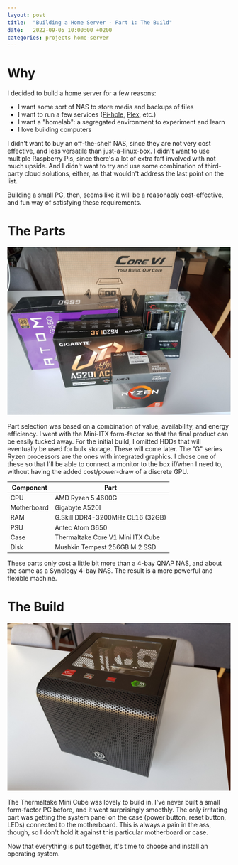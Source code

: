 ```yaml
---
layout: post
title:  "Building a Home Server - Part 1: The Build"
date:   2022-09-05 10:00:00 +0200
categories: projects home-server
---
```


# Why

I decided to build a home server for a few reasons:
- I want some sort of NAS to store media and backups of files
- I want to run a few services ([Pi-hole][pi-hole], [Plex][plex], etc.)
- I want a "homelab": a segregated environment to experiment and learn
- I love building computers

I didn't want to buy an off-the-shelf NAS, since they are not very cost
effective, and less versatile than just-a-linux-box. I didn't want to use
multiple Raspberry Pis, since there's a lot of extra faff involved with not much
upside. And I didn't want to try and use some combination of third-party cloud
solutions, either, as that wouldn't address the last point on the list.

Building a small PC, then, seems like it will be a reasonably cost-effective,
and fun way of satisfying these requirements.

# The Parts

![parts](/assets/components.jpg)

Part selection was based on a combination of value, availability, and energy
efficiency. I went with the Mini-ITX form-factor so that the final product can
be easily tucked away. For the initial build, I omitted HDDs that will
eventually be used for bulk storage. These will come later. The "G" series Ryzen
processors are the ones with integrated graphics. I chose one of these so that
I'll be able to connect a monitor to the box if/when I need to, without having
the added cost/power-draw of a discrete GPU.

| Component | Part |
|-------|--------|
| CPU | AMD Ryzen 5 4600G |
| Motherboard | Gigabyte A520I |
| RAM | G.Skill DDR4-3200MHz CL16 (32GB) |
| PSU | Antec Atom G650 |
| Case | Thermaltake Core V1 Mini ITX Cube |
| Disk | Mushkin Tempest 256GB M.2 SSD|

These parts only cost a little bit more than a 4-bay QNAP NAS, and about the
same as a Synology 4-bay NAS. The result is a more powerful and flexible
machine.

# The Build

![build](/assets/box.jpg)

The Thermaltake Mini Cube was lovely to build in. I've never built a small
form-factor PC before, and it went surprisingly smoothly. The only irritating
part was getting the system panel on the case (power button, reset button, LEDs)
connected to the motherboard. This is always a pain in the ass, though, so I
don't hold it against this particular motherboard or case.

Now that everything is put together, it's time to choose and install an
operating system.

[pi-hole]: https://pi-hole.net/
[plex]: https://www.plex.tv/
